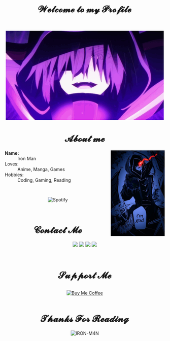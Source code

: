 <body>
  <center>
<h1 align="center">𝓦𝓮𝓵𝓬𝓸𝓶𝓮 𝓽𝓸 𝓶𝔂 𝓟𝓻𝓸𝓯𝓲𝓵𝓮</h1>
<br>
<div align="center">
  
![Iron Man](./cid-kagenou-eminence-in-shadow.gif)

<h1 align="center">  𝓐𝓫𝓸𝓾𝓽 𝓶𝓮 </h1>
</div>
<div align="center">
  <!-- <img src="https://i.imgur.com/jx17oHT.gif"> -->
</div>
<div>
  <div align="center">
    <img src="./2c4542649a439792ce53f5e2cdcb4aff.jpg" align="right" width="170" height="270">

<dl>
    <dt align="left"><strong>Name:</strong></dt>
    <dd align="left">Iron Man</dd>
    <dt align="left">Loves:</dt>
    <dd align="left">Anime, Manga, Games</dd>
    <dt align="left">Hobbies:</dt>
    <dd align="left">Coding,
      Gaming,
      Reading</dd>
</dl>
<br>

![Spotify](https://camo.githubusercontent.com/6425f96913291384b8330a9ea56a4be7ae13dbf53a0d45adef7b995033705ec7/68747470733a2f2f73706f746966792d6769746875622d70726f66696c652e76657263656c2e6170702f6170692f766965773f7569643d333179376f6368707a6c75327a346a706d33757734796772356f686926636f7665725f696d6167653d74727565267468656d653d6e6174656d6f6f2d72652673686f775f6f66666c696e653d66616c7365266261636b67726f756e645f636f6c6f723d31323132313226696e7465726368616e67653d74727565266261725f636f6c6f723d666630303030266261725f636f6c6f725f636f7665723d74727565)

<br>
<div align="center">
    <h1> 𝓒𝓸𝓷𝓽𝓪𝓬𝓽 𝓜𝓮 </h1>
</div>
<p align='center'>
  <a href="https://ironmanff.vercel.app"><img src="https://img.shields.io/badge/WEBSITE-2e3440?style=for-the-badge"/></a>
  <a href="https://instagram.com/sedboy.am"><img src="https://img.shields.io/badge/INSTAGRAM-2e3440?style=for-the-badge"/></a>
  <a href="https://t.me/IronManOfc"><img src="https://img.shields.io/badge/TELEGRAM-2e3440?style=for-the-badge"/></a>
    <a href="https://wa.me/4915252819677"><img src="https://img.shields.io/badge/WHATSAPP-2e3440?style=for-the-badge"/></a>
</p>
<br>

<div align="center">
    <h1> 𝓢𝓾𝓹𝓹𝓸𝓻𝓽 𝓜𝓮 </h1>
</div>
<div align="center">
  <a href="https://www.buymeacoffee.com/ironm4n">
    <img src="https://i.ibb.co/KNnhcvX/bmc-button.png" alt="Buy Me Coffee" height="60" width="230" style="margin-top: 10px;">
  </a>
</div>


<br>
<div align="center">
    <h1> 𝓣𝓱𝓪𝓷𝓴𝓼 𝓕𝓸𝓻 𝓡𝓮𝓪𝓭𝓲𝓷𝓰 </h1>
</div>
<img src="https://count.getloli.com/get/@:IRON-M4N?theme=moebooru" alt="IRON-M4N" />
